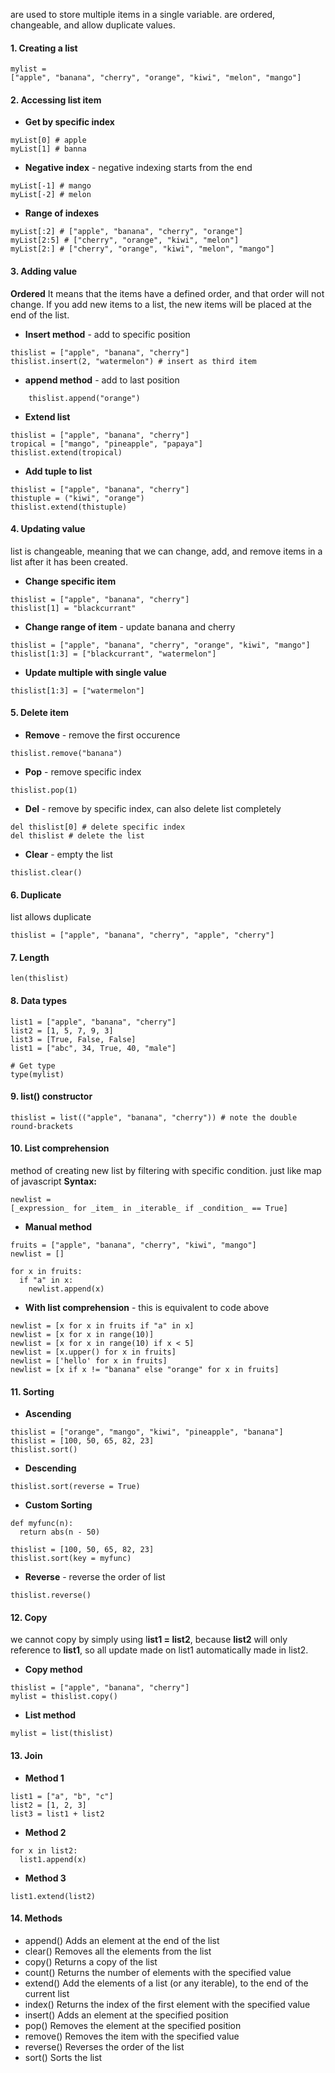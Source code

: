 are used to store multiple items in a single variable.
are ordered, changeable, and allow duplicate values.
#### 1. Creating a list
```
mylist = ["apple", "banana", "cherry", "orange", "kiwi", "melon", "mango"]
```
#### 2. Accessing list item
- **Get by specific index**
```
myList[0] # apple
myList[1] # banna
```
- **Negative index** - negative indexing starts from the end
```
myList[-1] # mango
myList[-2] # melon
```
- **Range of indexes**
```
myList[:2] # ["apple", "banana", "cherry", "orange"]
myList[2:5] # ["cherry", "orange", "kiwi", "melon"]
myList[2:] # ["cherry", "orange", "kiwi", "melon", "mango"]
```
#### 3. Adding value
**Ordered**
It means that the items have a defined order, and that order will not change.
If you add new items to a list, the new items will be placed at the end of the list.

- **Insert method** - add to specific position
```
thislist = ["apple", "banana", "cherry"]  
thislist.insert(2, "watermelon") # insert as third item
```
- **append method** - add to last position
```
	thislist.append("orange")
```
- **Extend list**
```
thislist = ["apple", "banana", "cherry"]  
tropical = ["mango", "pineapple", "papaya"]  
thislist.extend(tropical)
```
- **Add tuple to list**
```
thislist = ["apple", "banana", "cherry"]  
thistuple = ("kiwi", "orange")  
thislist.extend(thistuple)
```
#### 4. Updating value
list is changeable, meaning that we can change, add, and remove items in a list after it has been created.
- **Change specific item**
```
thislist = ["apple", "banana", "cherry"]  
thislist[1] = "blackcurrant"
```
- **Change range of item** - update banana and cherry
```
thislist = ["apple", "banana", "cherry", "orange", "kiwi", "mango"]  
thislist[1:3] = ["blackcurrant", "watermelon"]
```
- **Update multiple with single value**
```
thislist[1:3] = ["watermelon"]
```
#### 5. Delete item
- **Remove** - remove the first occurence
```
thislist.remove("banana")
```
- **Pop** - remove specific index
```
thislist.pop(1)
```
- **Del** - remove by specific index, can also delete list completely
```
del thislist[0] # delete specific index
del thislist # delete the list
```
- **Clear** - empty the list
```
thislist.clear()
```
#### 6. Duplicate
list allows duplicate
```
thislist = ["apple", "banana", "cherry", "apple", "cherry"]
```
#### 7. Length
```
len(thislist)
```
#### 8. Data types
```
list1 = ["apple", "banana", "cherry"]  
list2 = [1, 5, 7, 9, 3]  
list3 = [True, False, False]
list1 = ["abc", 34, True, 40, "male"]

# Get type
type(mylist)
```
#### 9. list() constructor
```
thislist = list(("apple", "banana", "cherry")) # note the double round-brackets
```
#### 10. List comprehension
method of creating new list by filtering with specific condition.
just like map of javascript
**Syntax:**
```
newlist = [_expression_ for _item_ in _iterable_ if _condition_ == True]
```
- **Manual method**
```
fruits = ["apple", "banana", "cherry", "kiwi", "mango"]  
newlist = []  
  
for x in fruits:  
  if "a" in x:  
    newlist.append(x)
```
- **With list comprehension** - this is equivalent to code above
```
newlist = [x for x in fruits if "a" in x]
newlist = [x for x in range(10)]
newlist = [x for x in range(10) if x < 5]
newlist = [x.upper() for x in fruits]
newlist = ['hello' for x in fruits]
newlist = [x if x != "banana" else "orange" for x in fruits]
```
#### 11. Sorting
- **Ascending**
```
thislist = ["orange", "mango", "kiwi", "pineapple", "banana"] 
thislist = [100, 50, 65, 82, 23]
thislist.sort()
```
- **Descending**
```
thislist.sort(reverse = True)
```
- **Custom Sorting**
```
def myfunc(n):  
  return abs(n - 50)  
  
thislist = [100, 50, 65, 82, 23]  
thislist.sort(key = myfunc)
```
- **Reverse** - reverse the order of list
```
thislist.reverse()
```
#### 12. Copy
we cannot copy by simply using l**ist1 = list2**, because **list2** will only reference to **list1**, so all update made on list1 automatically made in list2.
- **Copy method**
```
thislist = ["apple", "banana", "cherry"]  
mylist = thislist.copy()
```
- **List method**
```
mylist = list(thislist)
```
#### 13. Join
- **Method 1**
```
list1 = ["a", "b", "c"]  
list2 = [1, 2, 3]  
list3 = list1 + list2
```
- **Method 2**
```
for x in list2:  
  list1.append(x)
```
- **Method 3**
```
list1.extend(list2)
```
#### 14. Methods
- append()	Adds an element at the end of the list
- clear()	Removes all the elements from the list
- copy()	Returns a copy of the list
- count()	Returns the number of elements with the specified value
- extend()	Add the elements of a list (or any iterable), to the end of the current list
- index()	Returns the index of the first element with the specified value
- insert()	Adds an element at the specified position
- pop()	Removes the element at the specified position
- remove()	Removes the item with the specified value
- reverse()	Reverses the order of the list
- sort()	Sorts the list